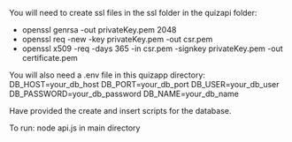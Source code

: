 You will need to create ssl files in the ssl folder in the quizapi folder:
- openssl genrsa -out privateKey.pem 2048
- openssl req -new -key privateKey.pem -out csr.pem
- openssl x509 -req -days 365 -in csr.pem -signkey privateKey.pem -out certificate.pem

You will also need a .env file in this quizapp directory:
DB_HOST=your_db_host
DB_PORT=your_db_port
DB_USER=your_db_user
DB_PASSWORD=your_db_password
DB_NAME=your_db_name

Have provided the create and insert scripts for the database.

To run: node api.js in main directory